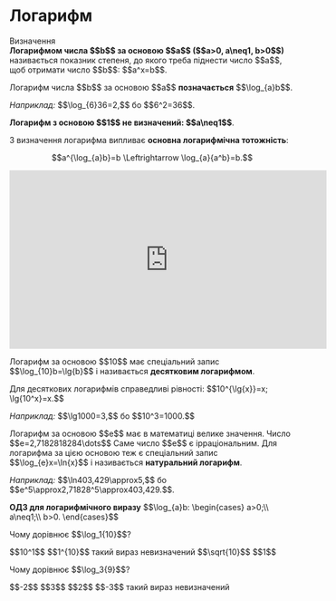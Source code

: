  # Логарифм

<div class="space">
<div class="eoz-wrap">
<span class="eoz">Визначення</span> 
<div class="eoz-text">
<b>Логарифмом числа $$b$$ за основою $$a$$ ($$a>0, a\neq1, b>0$$)</b> називається показник степеня, до якого треба піднести число $$a$$, щоб отримати число $$b$$: $$a^x=b$$.
</div>
</div>
</div>

<p>Логарифм числа $$b$$ за основою $$a$$ <b>позначається</b> $$\log_{a}b$$.</p>
<div class="space"></div>
<p><i>Наприклад:</i> $$\log_{6}36=2,$$ бо $$6^2=36$$.</p>
<div class="space"></div>
<p><b>Логарифм з основою $$1$$ не визначений: $$a\neq1$$</b>.</p>

<p>З визначення логарифма випливає <b>основна логарифмічна тотожність</b>:</p>

<p align="center">$$a^{\log_{a}b}=b \Leftrightarrow \log_{a}{a^b}=b.$$</p>

<p><div class="fluidMedia">
<iframe align="center" width="560" height="315" src="https://www.youtube.com/embed/DRNF38JX5vg" frameborder="0" allowfullscreen></iframe>
</div>
<div class="popup">
</div></p>

<p>Логарифм за основою $$10$$ має спеціальний запис $$\log_{10}b=\lg{b}$$ і називається <b>десятковим логарифмом</b>.</p>

<p>Для десяткових логарифмів справедливі рівності: $$10^{\lg{x}}=x; \lg{10^x}=x.$$</p>

<p><i>Наприклад:</i> $$\lg1000=3,$$ бо $$10^3=1000.$$</p>

<p>Логарифм за основою $$e$$ має в математиці велике значення. Число $$e=2,7182818284\dots$$ Саме число $$e$$ є ірраціональним. Для логарифма за цією основою теж є спеціальний запис $$\log_{e}x=\ln{x}$$ і називається <b>натуральний логарифм</b>.</p>
<div class="space"></div>
<p><i>Наприклад:</i> $$\ln403,429\approx5,$$ бо $$e^5\approx2,71828^5\approx403,429.$$.</p>
<div class="space"></div>
<p><b>ОДЗ для логарифмічного виразу</b> $$\log_{a}b: \begin{cases}
a>0;\\
a\neq1;\\
b>0.
\end{cases}$$</p>

<div class="space"></div>

<quiz correctLabel="correct" incorrectLabel="incorrect" checkLabel="check">
    <question text="">
        <p>Чому дорівнює $$\log_1{10}$$?</p>
        <answer> $$10^1$$</answer>
        <answer> $$1^{10}$$</answer>
        <answer correct> такий вираз невизначений</answer>
        <answer> $$\sqrt{10}$$</answer>
        <answer> $$1$$</answer>
    </question>
    <question text="">
        <p>Чому дорівнює $$\log_3{9}$$?</p>
        <answer> $$-2$$</answer>
        <answer> $$3$$</answer>
        <answer correct> $$2$$</answer>
        <answer> $$-3$$</answer>
        <answer> такий вираз невизначений</answer>
    </question>
</quiz>

